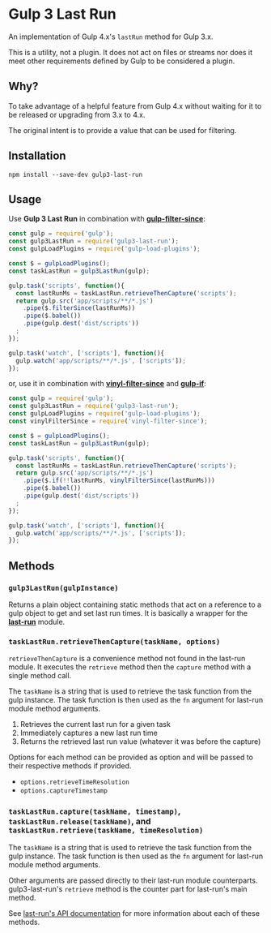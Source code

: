 # Gulp 3 Last Run

An implementation of Gulp 4.x's `lastRun` method for Gulp 3.x.

This is a utility, not a plugin. It does not act on files or streams nor does it meet other requirements defined by Gulp to be considered a plugin.

## Why?

To take advantage of a helpful feature from Gulp 4.x without waiting for it to be released or upgrading from 3.x to 4.x.

The original intent is to provide a value that can be used for filtering.

## Installation

```
npm install --save-dev gulp3-last-run
```

## Usage

Use **Gulp 3 Last Run** in combination with [**gulp-filter-since**](https://github.com/npetruzzelli/gulp-filter-since):

```javascript
const gulp = require('gulp');
const gulp3LastRun = require('gulp3-last-run');
const gulpLoadPlugins = require('gulp-load-plugins');

const $ = gulpLoadPlugins();
const taskLastRun = gulp3LastRun(gulp);

gulp.task('scripts', function(){
  const lastRunMs = taskLastRun.retrieveThenCapture('scripts');
  return gulp.src('app/scripts/**/*.js')
    .pipe($.filterSince(lastRunMs))
    .pipe($.babel())
    .pipe(gulp.dest('dist/scripts'))
  ;
});

gulp.task('watch', ['scripts'], function(){
  gulp.watch('app/scripts/**/*.js', ['scripts']);
});
```

or, use it in combination with [**vinyl-filter-since**](https://github.com/tunnckocore/vinyl-filter-since) and [**gulp-if**](https://github.com/robrich/gulp-if):

```javascript
const gulp = require('gulp');
const gulp3LastRun = require('gulp3-last-run');
const gulpLoadPlugins = require('gulp-load-plugins');
const vinylFilterSince = require('vinyl-filter-since');

const $ = gulpLoadPlugins();
const taskLastRun = gulp3LastRun(gulp);

gulp.task('scripts', function(){
  const lastRunMs = taskLastRun.retrieveThenCapture('scripts');
  return gulp.src('app/scripts/**/*.js')
    .pipe($.if(!!lastRunMs, vinylFilterSince(lastRunMs)))
    .pipe($.babel())
    .pipe(gulp.dest('dist/scripts'))
  ;
});

gulp.task('watch', ['scripts'], function(){
  gulp.watch('app/scripts/**/*.js', ['scripts']);
});
```

## Methods

### `gulp3LastRun(gulpInstance)`

Returns a plain object containing static methods that act on a reference to a gulp object to get and set last run times. It is basically a wrapper for the [**last-run**](https://github.com/gulpjs/last-run) module.

### `taskLastRun.retrieveThenCapture(taskName, options)`

`retrieveThenCapture` is a convenience method not found in the last-run module. It executes the `retrieve` method then the `capture` method with a single method call.

The `taskName` is a string that is used to retrieve the task function from the gulp instance. The task function is then used as the `fn` argument for last-run module method arguments.

1.  Retrieves the current last run for a given task 
2.  Immediately captures a new last run time
3.  Returns the retrieved last run value (whatever it was before the capture)

Options for each method can be provided as option and will be passed to their respective methods if provided.

-   `options.retrieveTimeResolution`
-   `options.captureTimestamp`

### `taskLastRun.capture(taskName, timestamp)`, `taskLastRun.release(taskName)`, and `taskLastRun.retrieve(taskName, timeResolution)`

The `taskName` is a string that is used to retrieve the task function from the gulp instance. The task function is then used as the `fn` argument for last-run module method arguments.

Other arguments are passed directly to their last-run module counterparts. gulp3-last-run's `retrieve` method is the counter part for last-run's main method.

See [last-run's API documentation](https://github.com/gulpjs/last-run#api) for more information about each of these methods.
